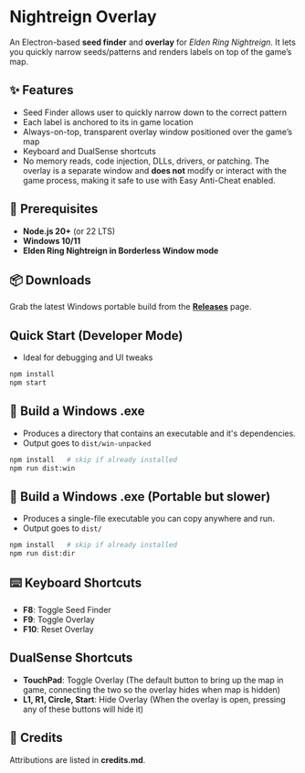 # Nightreign Overlay

An Electron-based **seed finder** and **overlay** for *Elden Ring Nightreign*. It lets you quickly narrow seeds/patterns and renders labels on top of the game’s map.

## ✨ Features
- Seed Finder allows user to quickly narrow down to the correct pattern
- Each label is anchored to its in game location
- Always-on-top, transparent overlay window positioned over the game’s map
- Keyboard and DualSense shortcuts
- No memory reads, code injection, DLLs, drivers, or patching. The overlay is a separate window and **does not** modify or interact with the game process, making it safe to use with Easy Anti-Cheat enabled.

## 🧰 Prerequisites
- **Node.js 20+** (or 22 LTS)
- **Windows 10/11**
- **Elden Ring Nightreign in Borderless Window mode**

## 📦 Downloads

Grab the latest Windows portable build from the **[Releases]** page.

[Releases]: https://github.com/shahf215/Nightreign-Overlay/releases


## Quick Start (Developer Mode)
- Ideal for debugging and UI tweaks
```bash
npm install
npm start
```

## 🚀 Build a Windows .exe
- Produces a directory that contains an executable and it's dependencies.
- Output goes to `dist/win-unpacked`
```bash
npm install   # skip if already installed
npm run dist:win
```

## 🚀 Build a Windows .exe (Portable but slower)
- Produces a single-file executable you can copy anywhere and run.
- Output goes to `dist/`
```bash
npm install   # skip if already installed
npm run dist:dir
```

## ⌨️ Keyboard Shortcuts
- **F8**: Toggle Seed Finder
- **F9**: Toggle Overlay
- **F10**: Reset Overlay

## DualSense Shortcuts
- **TouchPad**: Toggle Overlay (The default button to bring up the map in game, connecting the two so the overlay hides when map is hidden)
- **L1, R1, Circle, Start**: Hide Overlay (When the overlay is open, pressing any of these buttons will hide it)

## 🙏 Credits
Attributions are listed in **credits.md**.